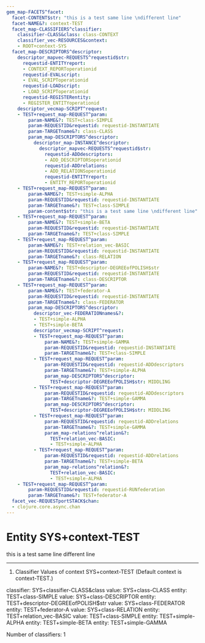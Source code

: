 ```yaml
---
gem_map-FACETS^facet:
  facet-CONTENT$str: "this is a test same line \ndifferent line"
  facet-NAME&?: context-TEST
  facet_map-CLASSIFIERS^classifier:
    classifier-CLASS&class: class-CONTEXT
    classifier_vec-RESOURCES&context:
    - ROOT+context-SYS
  facet_map-DESCRIPTORS^descriptor:
    descriptor_mapvec-REQUESTS^requestid$str:
      requestid-ENTITYreport:
      - CONTEXT_REPORToperationid
      requestid-EVALscript:
      - EVAL_SCRIPToperationid
      requestid-LOADscript:
      - LOAD_SCRIPToperationid
      requestid-REGISTERentity:
      - REGISTER_ENTITYoperationid
    descriptor_vecmap-SCRIPT^request:
    - TEST+request_map-REQUEST^param:
        param-NAME&?: TEST+class-SIMPLE
        param-REQUESTID&requestid: requestid-INSTANTIATE
        param-TARGETname&?: class-CLASS
        param_map-DESCRIPTORS^descriptor:
          descriptor_map-INSTANCE^descriptor:
            descriptor_mapvec-REQUESTS^requestid$str:
              requestid-ADDdescriptors:
              - ADD_DESCRIPTORSoperationid
              requestid-ADDrelations:
              - ADD_RELATIONSoperationid
              requestid-ENTITYreport:
              - ENTITY_REPORToperationid
    - TEST+request_map-REQUEST^param:
        param-NAME&?: TEST+simple-ALPHA
        param-REQUESTID&requestid: requestid-INSTANTIATE
        param-TARGETname&?: TEST+class-SIMPLE
        param-content$str: "this is a test same line \ndifferent line"
    - TEST+request_map-REQUEST^param:
        param-NAME&?: TEST+simple-BETA
        param-REQUESTID&requestid: requestid-INSTANTIATE
        param-TARGETname&?: TEST+class-SIMPLE
    - TEST+request_map-REQUEST^param:
        param-NAME&?: TEST+relation_vec-BASIC
        param-REQUESTID&requestid: requestid-INSTANTIATE
        param-TARGETname&?: class-RELATION
    - TEST+request_map-REQUEST^param:
        param-NAME&?: TEST+descriptor-DEGREEofPOLISH$str
        param-REQUESTID&requestid: requestid-INSTANTIATE
        param-TARGETname&?: class-DESCRIPTOR
    - TEST+request_map-REQUEST^param:
        param-NAME&?: TEST+federator-A
        param-REQUESTID&requestid: requestid-INSTANTIATE
        param-TARGETname&?: class-FEDERATOR
        param_map-DESCRIPTORS^descriptor:
          descriptor_vec-FEDERATIONnames&?:
          - TEST+simple-ALPHA
          - TEST+simple-BETA
          descriptor_vecmap-SCRIPT^request:
          - TEST+request_map-REQUEST^param:
              param-NAME&?: TEST+simple-GAMMA
              param-REQUESTID&requestid: requestid-INSTANTIATE
              param-TARGETname&?: TEST+class-SIMPLE
          - TEST+request_map-REQUEST^param:
              param-REQUESTID&requestid: requestid-ADDdescriptors
              param-TARGETname&?: TEST+simple-ALPHA
              param_map-DESCRIPTORS^descriptor:
                TEST+descriptor-DEGREEofPOLISH$str: MIDDLING
          - TEST+request_map-REQUEST^param:
              param-REQUESTID&requestid: requestid-ADDdescriptors
              param-TARGETname&?: TEST+simple-GAMMA
              param_map-DESCRIPTORS^descriptor:
                TEST+descriptor-DEGREEofPOLISH$str: MIDDLING
          - TEST+request_map-REQUEST^param:
              param-REQUESTID&requestid: requestid-ADDrelations
              param-TARGETname&?: TEST+simple-GAMMA
              param_map-relations^relation&?:
                TEST+relation_vec-BASIC:
                - TEST+simple-ALPHA
          - TEST+request_map-REQUEST^param:
              param-REQUESTID&requestid: requestid-ADDrelations
              param-TARGETname&?: TEST+simple-BETA
              param_map-relations^relation&?:
                TEST+relation_vec-BASIC:
                - TEST+simple-ALPHA
    - TEST+request_map-REQUEST^param:
        param-REQUESTID&requestid: requestid-RUNfederation
        param-TARGETname&?: TEST+federator-A
  facet_vec-REQUESTportSTACK$chan:
  - clojure.core.async.chan
---
```

# Entity SYS+context-TEST

this is a test same line 
different line

---
1. Classifier Values of context SYS+context-TEST
(Default context is context-TEST.)

classifier:  SYS+classifier-CLASS&class
  value:       SYS+class-CLASS
    entity:      TEST+class-SIMPLE
  value:       SYS+class-DESCRIPTOR
    entity:      TEST+descriptor-DEGREEofPOLISH$str
  value:       SYS+class-FEDERATOR
    entity:      TEST+federator-A
  value:       SYS+class-RELATION
    entity:      TEST+relation_vec-BASIC
  value:       TEST+class-SIMPLE
    entity:      TEST+simple-ALPHA
    entity:      TEST+simple-BETA
    entity:      TEST+simple-GAMMA

Number of classifiers: 1

